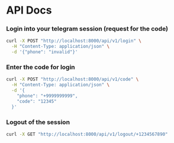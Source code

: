 # API Docs


### Login into your telegram session (request for the code)

```bash
curl -X POST "http://localhost:8000/api/v1/login" \
  -H "Content-Type: application/json" \
  -d '{"phone": "invalid"}'
```

### Enter the code for login

```bash
curl -X POST "http://localhost:8000/api/v1/code" \
  -H "Content-Type: application/json" \
  -d '{
    "phone": "+9999999999",
    "code": "12345"
  }'
```


### Logout of the session

```bash
curl -X GET "http://localhost:8000/api/v1/logout/+1234567890"
```